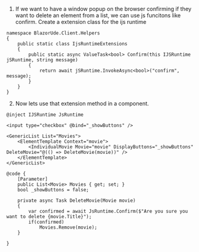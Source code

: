 1. If we want to have a window popup on the browser confirming if they want to delete an element from a list, we can use js funcitons like confirm. Create a extension class for the ijs runtime
```
namespace BlazorUde.Client.Helpers
{
    public static class IjsRuntimeExtensions
    {
        public static async ValueTask<bool> Confirm(this IJSRuntime jSRuntime, string message)
        {
            return await jSRuntime.InvokeAsync<bool>("confirm", message);
        }
    }
}
```
2. Now lets use that extension method in a component.
```blazor
@inject IJSRuntime JsRuntime

<input type="checkbox" @bind="_showButtons" />

<GenericList List="Movies">
    <ElementTemplate Context="movie">
        <IndividualMovie Movie="movie" DisplayButtons="_showButtons" DeleteMovie="@(() => DeleteMovie(movie))" />
    </ElementTemplate>
</GenericList>

@code {
    [Parameter]
    public List<Movie> Movies { get; set; }
    bool _showButtons = false;

    private async Task DeleteMovie(Movie movie)
    {
        var confirmed = await JsRuntime.Confirm($"Are you sure you want to delete {movie.Title}");
        if(confirmed)
            Movies.Remove(movie);
    }

}
```
